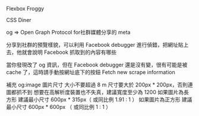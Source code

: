 

Flexbox Froggy

CSS Diner


og => Open Graph Protocol
for社群媒體分享的 meta


分享到社群的預覽樣貌，可以利用 Facebook debugger 進行偵錯，把網址貼上去，他就會說明 Facebook 抓取到的內容有哪些

當你發現改了 og 資訊，但在 Facebook debugger 還是沒有變，很有可能是被 cache 了，這時請手動按網址底下的按鈕 Fetch new scrape information 



補充 og:image 圖片尺寸
大小不要超過 8 m
尺寸要大於 200px * 200px，否則連圖都抓不到
想要在高解析度裝置也不失真，建議寬度至少為 1200
如果圖片為長方形
建議最小尺寸 600px * 315px（ 或同比例 1.91 : 1 ）
如果圖片為正方形
建議最小尺寸 600px * 600px （ 或同比例 1 : 1 ）